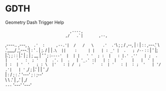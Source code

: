 # GDTH
Geometry Dash Trigger Help

                                 ,----,            
                               ,/   .`|       ,--, 
  ,----..       ,---,        ,`   .'  :     ,--.'| 
 /   /   \    .'  .' `\    ;    ;     /  ,--,  | : 
|   :     : ,---.'     \ .'___,/    ,',---.'|  : ' 
.   |  ;. / |   |  .`\  ||    :     | |   | : _' | 
.   ; /--`  :   : |  '  |;    |.';  ; :   : |.'  | 
;   | ;  __ |   ' '  ;  :`----'  |  | |   ' '  ; : 
|   : |.' .''   | ;  .  |    '   :  ; '   |  .'. | 
.   | '_.' :|   | :  |  '    |   |  ' |   | :  | ' 
'   ; : \  |'   : | /  ;     '   :  | '   : |  : ; 
'   | '/  .'|   | '` ,/      ;   |.'  |   | '  ,/  
|   :    /  ;   :  .'        '---'    ;   : ;--'   
 \   \ .'   |   ,.'                   |   ,/       
  `---`     '---'                     '---'  
